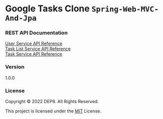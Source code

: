 # Google Tasks Clone `Spring-Web-MVC-And-Jpa`

### REST API Documentation
[User Service API Reference](https://documenter.getpostman.com/view/2805535/UyxnEkBp) <br>
[Task List Service API Reference](https://documenter.getpostman.com/view/2805535/Uyxoh3uc) <br>
[Task Service API Reference](https://documenter.getpostman.com/view/2805535/Uyxoj56p)

### Version
1.0.0

### License
Copyright © 2022 DEP8. All Rights Reserved. <br>

This project is licensed under the [MIT](LICENSE.txt) License.
